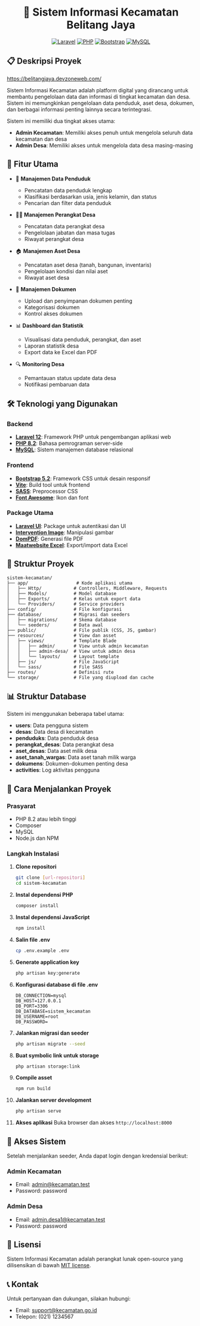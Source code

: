 <div align="center">

# 🏢 Sistem Informasi Kecamatan Belitang Jaya

[![Laravel](https://img.shields.io/badge/Laravel-v12.0-FF2D20?style=for-the-badge&logo=laravel&logoColor=white)](https://laravel.com)
[![PHP](https://img.shields.io/badge/PHP-v8.2-777BB4?style=for-the-badge&logo=php&logoColor=white)](https://php.net)
[![Bootstrap](https://img.shields.io/badge/Bootstrap-v5.2-7952B3?style=for-the-badge&logo=bootstrap&logoColor=white)](https://getbootstrap.com)
[![MySQL](https://img.shields.io/badge/MySQL-Database-4479A1?style=for-the-badge&logo=mysql&logoColor=white)](https://mysql.com)

</div>

## 📋 Deskripsi Proyek

https://belitangjaya.devzoneweb.com/

Sistem Informasi Kecamatan adalah platform digital yang dirancang untuk membantu pengelolaan data dan informasi di tingkat kecamatan dan desa. Sistem ini memungkinkan pengelolaan data penduduk, aset desa, dokumen, dan berbagai informasi penting lainnya secara terintegrasi.

Sistem ini memiliki dua tingkat akses utama:
- **Admin Kecamatan**: Memiliki akses penuh untuk mengelola seluruh data kecamatan dan desa
- **Admin Desa**: Memiliki akses untuk mengelola data desa masing-masing

## 🌟 Fitur Utama

- 👥 **Manajemen Data Penduduk**
  - Pencatatan data penduduk lengkap
  - Klasifikasi berdasarkan usia, jenis kelamin, dan status
  - Pencarian dan filter data penduduk

- 👨‍💼 **Manajemen Perangkat Desa**
  - Pencatatan data perangkat desa
  - Pengelolaan jabatan dan masa tugas
  - Riwayat perangkat desa

- 🏠 **Manajemen Aset Desa**
  - Pencatatan aset desa (tanah, bangunan, inventaris)
  - Pengelolaan kondisi dan nilai aset
  - Riwayat aset desa

- 📄 **Manajemen Dokumen**
  - Upload dan penyimpanan dokumen penting
  - Kategorisasi dokumen
  - Kontrol akses dokumen

- 📊 **Dashboard dan Statistik**
  - Visualisasi data penduduk, perangkat, dan aset
  - Laporan statistik desa
  - Export data ke Excel dan PDF

- 🔍 **Monitoring Desa**
  - Pemantauan status update data desa
  - Notifikasi pembaruan data

## 🛠️ Teknologi yang Digunakan

### Backend
- **[Laravel 12](https://laravel.com)**: Framework PHP untuk pengembangan aplikasi web
- **[PHP 8.2](https://php.net)**: Bahasa pemrograman server-side
- **[MySQL](https://mysql.com)**: Sistem manajemen database relasional

### Frontend
- **[Bootstrap 5.2](https://getbootstrap.com)**: Framework CSS untuk desain responsif
- **[Vite](https://vitejs.dev)**: Build tool untuk frontend
- **[SASS](https://sass-lang.com)**: Preprocessor CSS
- **[Font Awesome](https://fontawesome.com)**: Ikon dan font

### Package Utama
- **[Laravel UI](https://github.com/laravel/ui)**: Package untuk autentikasi dan UI
- **[Intervention Image](https://image.intervention.io)**: Manipulasi gambar
- **[DomPDF](https://github.com/barryvdh/laravel-dompdf)**: Generasi file PDF
- **[Maatwebsite Excel](https://laravel-excel.com)**: Export/import data Excel

## 📁 Struktur Proyek

```
sistem-kecamatan/
├── app/                  # Kode aplikasi utama
│   ├── Http/            # Controllers, Middleware, Requests
│   ├── Models/          # Model database
│   ├── Exports/         # Kelas untuk export data
│   └── Providers/       # Service providers
├── config/              # File konfigurasi
├── database/            # Migrasi dan seeders
│   ├── migrations/      # Skema database
│   └── seeders/         # Data awal
├── public/              # File publik (CSS, JS, gambar)
├── resources/           # View dan asset
│   ├── views/           # Template Blade
│   │   ├── admin/       # View untuk admin kecamatan
│   │   ├── admin-desa/  # View untuk admin desa
│   │   └── layouts/     # Layout template
│   ├── js/              # File JavaScript
│   └── sass/            # File SASS
├── routes/              # Definisi rute
└── storage/             # File yang diupload dan cache
```

## 📊 Struktur Database

Sistem ini menggunakan beberapa tabel utama:

- **users**: Data pengguna sistem
- **desas**: Data desa di kecamatan
- **penduduks**: Data penduduk desa
- **perangkat_desas**: Data perangkat desa
- **aset_desas**: Data aset milik desa
- **aset_tanah_wargas**: Data aset tanah milik warga
- **dokumens**: Dokumen-dokumen penting desa
- **activities**: Log aktivitas pengguna

## 🚀 Cara Menjalankan Proyek

### Prasyarat

- PHP 8.2 atau lebih tinggi
- Composer
- MySQL
- Node.js dan NPM

### Langkah Instalasi

1. **Clone repositori**
   ```bash
   git clone [url-repositori]
   cd sistem-kecamatan
   ```

2. **Instal dependensi PHP**
   ```bash
   composer install
   ```

3. **Instal dependensi JavaScript**
   ```bash
   npm install
   ```

4. **Salin file .env**
   ```bash
   cp .env.example .env
   ```

5. **Generate application key**
   ```bash
   php artisan key:generate
   ```

6. **Konfigurasi database di file .env**
   ```
   DB_CONNECTION=mysql
   DB_HOST=127.0.0.1
   DB_PORT=3306
   DB_DATABASE=sistem_kecamatan
   DB_USERNAME=root
   DB_PASSWORD=
   ```

7. **Jalankan migrasi dan seeder**
   ```bash
   php artisan migrate --seed
   ```

8. **Buat symbolic link untuk storage**
   ```bash
   php artisan storage:link
   ```

9. **Compile asset**
   ```bash
   npm run build
   ```

10. **Jalankan server development**
    ```bash
    php artisan serve
    ```

11. **Akses aplikasi**
    Buka browser dan akses `http://localhost:8000`

## 👥 Akses Sistem

Setelah menjalankan seeder, Anda dapat login dengan kredensial berikut:

### Admin Kecamatan
- Email: admin@kecamatan.test
- Password: password

### Admin Desa
- Email: admin.desa1@kecamatan.test
- Password: password

## 📝 Lisensi

Sistem Informasi Kecamatan adalah perangkat lunak open-source yang dilisensikan di bawah [MIT license](https://opensource.org/licenses/MIT).

## 📞 Kontak

Untuk pertanyaan dan dukungan, silakan hubungi:
- Email: support@kecamatan.go.id
- Telepon: (021) 1234567
